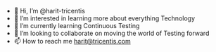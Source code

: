 - 👋 Hi, I’m @harit-tricentis
- 👀 I’m interested in learning more about everything Technology
- 🌱 I’m currently learning Continuous Testing
- 💞️ I’m looking to collaborate on moving the world of Testing forward
- 📫 How to reach me harit@tricentis.com

<!---
harit-tricentis/harit-tricentis is a ✨ special ✨ repository because its `README.md` (this file) appears on your GitHub profile.
You can click the Preview link to take a look at your changes.
--->
